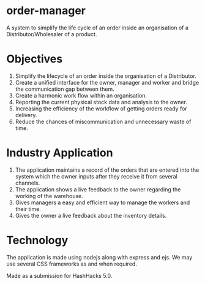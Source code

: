 # order-manager
A system to simplify the life cycle of an order inside an organisation of a Distributor/Wholesaler of a product. 

# Objectives
1. Simplify the lifecycle of an order inside the organisation of a Distributor.
2. Create a unified interface for the owner, manager and worker and bridge the communication gap between them.
3. Create a harmonic work flow within an organisation.
4. Reporting the current physical stock data and analysis to the owner.
5. Increasing the efficiency of the workflow of getting orders ready for delivery.
6. Reduce the chances of miscommunication and unnecessary waste of time.

# Industry Application
1. The application maintains a record of the orders that are entered into the system which the owner inputs after they receive it from several channels.
2. The application shows a live feedback to the owner regarding the working of the warehouse.
3. Gives managers a easy and efficient way to manage the workers and their time.
4. Gives the owner a live feedback about the inventory details.

# Technology
The application is made using nodejs along with express and ejs. We may use several CSS frameworks as and when required.

Made as a submission for HashHacks 5.0.